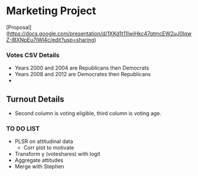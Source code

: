 # Marketing Project

[Proposal] (https://docs.google.com/presentation/d/1XKd1t11IwjHkc47qtmcEW2uJ0lqwZ-IBXNpEu7IWl4c/edit?usp=sharing)

### Votes CSV Details
- Years 2000 and 2004 are Republicans then Democrats
- Years 2008 and 2012 are Democrates then Republicans
- 

## Turnout Details
- Second column is voting eligible, third column is voting age.

### TO DO LIST
- PLSR on attitudinal data
  - Corr plot to motivate
- Transform y (voteshares) with logit
- Aggregate attitudes
- Merge with Stephen
